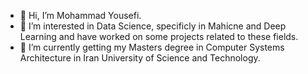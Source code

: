 - 👋 Hi, I’m Mohammad Yousefi.
- 👀 I’m interested in Data Science, specificly in Mahicne and Deep Learning and have worked on some projects related to these fields.
- 🌱 I’m currently getting my Masters degree in Computer Systems Architecture in Iran University of Science and Technology.

<!---
MohammadYs77/MohammadYs77 is a ✨ special ✨ repository because its `README.md` (this file) appears on your GitHub profile.
You can click the Preview link to take a look at your changes.
--->
